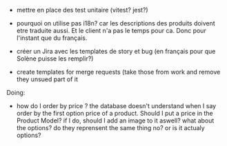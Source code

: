 - mettre en place des test unitaire (vitest? jest?)

- pourquoi on utilise pas i18n?
car les descriptions des produits doivent etre traduite aussi. Et le client n'a pas le temps pour ca. Donc pour l'instant que du français.

- créer un Jira avec les templates de story et bug (en français pour que Solène puisse les remplir?)
- create templates for merge requests (take those from work and remove they unsued part of it

Doing:
- how do I order by price ? the database doesn't understand when I say order by the first option price of a product. Should I put a price in the Product Model? if I do, should I add an image to it aswell? what about the options? do they reprensent the same thing no? or is it actualy options? 